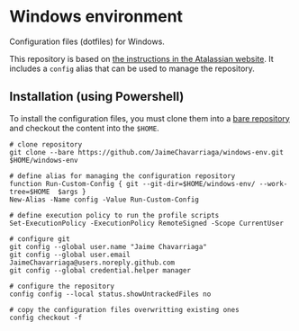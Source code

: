 # Windows environment

Configuration files (dotfiles) for Windows.

This repository is based on [the instructions in the Atalassian website](https://developer.atlassian.com/blog/2016/02/best-way-to-store-dotfiles-git-bare-repo/).  It includes a `config` alias that can be used to manage the repository.

## Installation (using Powershell)

To install the configuration files, you must clone them into a [bare repository](http://www.saintsjd.com/2011/01/what-is-a-bare-git-repository/) and checkout the content into the `$HOME`.  

```
# clone repository
git clone --bare https://github.com/JaimeChavarriaga/windows-env.git $HOME/windows-env

# define alias for managing the configuration repository
function Run-Custom-Config { git --git-dir=$HOME/windows-env/ --work-tree=$HOME  $args } 
New-Alias -Name config -Value Run-Custom-Config

# define execution policy to run the profile scripts
Set-ExecutionPolicy -ExecutionPolicy RemoteSigned -Scope CurrentUser

# configure git
git config --global user.name "Jaime Chavarriaga"
git config --global user.email JaimeChavarriaga@users.noreply.github.com
git config --global credential.helper manager

# configure the repository
config config --local status.showUntrackedFiles no

# copy the configuration files overwritting existing ones
config checkout -f
```
